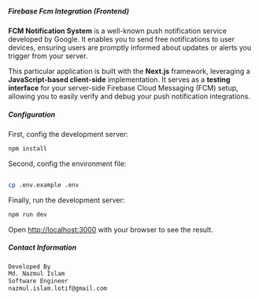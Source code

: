 
##### Firebase Fcm Integration (Frontend)
**FCM Notification System** is a well-known push notification service developed by Google. It enables you to send free notifications to user devices, ensuring users are promptly informed about updates or alerts you trigger from your server.

This particular application is built with the **Next.js** framework, leveraging a **JavaScript-based client-side** implementation. It serves as a **testing interface** for your server-side Firebase Cloud Messaging (FCM) setup, allowing you to easily verify and debug your push notification integrations.

##### Configuration
First, config the development server:
```bash
npm install
```
Second, config the environment file:
```bash

cp .env.example .env
```
Finally, run the development server:
```bash
npm run dev
```

Open [http://localhost:3000](http://localhost:3000) with your browser to see the result.


##### Contact Information
```bash
Developed By
Md. Nazmul Islam
Software Engineer
nazmul.islam.lotif@gmail.com
```

